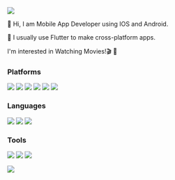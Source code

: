 <img src="https://img.shields.io/badge/developerha0013@gmail.com-EA4335?style=flat-square&logo=Gmail&logoColor=white"/>

👋 Hi, I am Mobile App Developer using IOS and Android.

🚀 I usually use Flutter to make cross-platform apps.

I'm interested in Watching Movies!🎬 🍿

### Platforms

<img src="https://img.shields.io/badge/Android-3DDC84?style=flat-square&logo=Android&logoColor=white"/> <img src="https://img.shields.io/badge/iOS-000000?style=flat-square&logo=Apple&logoColor=white"/> <img src="https://img.shields.io/badge/Flutter-02569B?style=flat-square&logo=Flutter&logoColor=white"/>
<img src="https://img.shields.io/badge/macOS-000000?style=flat-square&logo=&logoColor=white"/> <img src="https://img.shields.io/badge/Windows-0078D4?style=flat-square&logo=&logoColor=white"/> <img src="https://img.shields.io/badge/Linux-FCC624?style=for-the-badge&logo=&logoColor=white"/>

### Languages

<img src="https://img.shields.io/badge/Dart-0175C2?style=flat-square&logo=Dart&logoColor=white"/> <img src="https://img.shields.io/badge/Python-3776AB?style=flat-square&logo=Python&logoColor=white"/> <img src="https://img.shields.io/badge/C-A8B9CC?style=flat-square&logo=C&logoColor=white"/>

### Tools

<img src="https://img.shields.io/badge/Android_Studio-3DDC84?style=flat-square&logo=androidstudio&logoColor=white"/> <img src="https://img.shields.io/badge/Git-F05032?style=flat-square&logo=Git&logoColor=white"/> <img src="https://img.shields.io/badge/Rasa-5A17EE?style=flat-square&logo=Rasa&logoColor=white"/>


<img src="https://github-readme-stats.vercel.app/api?username=DutchVandaline&show_icons=true">

<!--
Most used Language / stat
<img src="https://github-readme-stats.vercel.app/api/top-langs/?username=DutchVandaline&layout=compact"> 
--->



<!---
DutchVandaline/DutchVandaline is a ✨ special ✨ repository because its `README.md` (this file) appears on your GitHub profile.
You can click the Preview link to take a look at your changes.
--->
